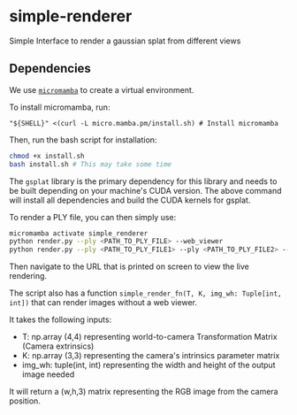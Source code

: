 # simple-renderer
Simple Interface to render a gaussian splat from different views

## Dependencies
We use [`micromamba`](https://mamba.readthedocs.io/en/latest/installation/micromamba-installation.html) to create a virtual environment.

To install micromamba, run:
```
"${SHELL}" <(curl -L micro.mamba.pm/install.sh) # Install micromamba
```

Then, run the bash script for installation:

```bash
chmod +x install.sh
bash install.sh # This may take some time
```

The `gsplat` library is the primary dependency for this library and needs to be built depending on your machine's CUDA version. The above command will install all dependencies and build the CUDA kernels for gsplat. 

To render a PLY file, you can then simply use:

```bash
micromamba activate simple_renderer
python render.py --ply <PATH_TO_PLY_FILE> --web_viewer
python render.py --ply <PATH_TO_PLY_FILE1> --ply <PATH_TO_PLY_FILE2> --web_viewer # Render a scene with multiple PLY files
```

Then navigate to the URL that is printed on screen to view the live rendering.

The script also has a function `simple_render_fn(T, K, img_wh: Tuple[int, int])` that can render images without a web viewer.

It takes the following inputs:
- T: np.array (4,4) representing world-to-camera Transformation Matrix (Camera extrinsics)
- K: np.array (3,3) representing the camera's intrinsics parameter matrix
- img_wh: tuple(int, int) representing the width and height of the output image needed

It will return a (w,h,3) matrix representing the RGB image from the camera position.